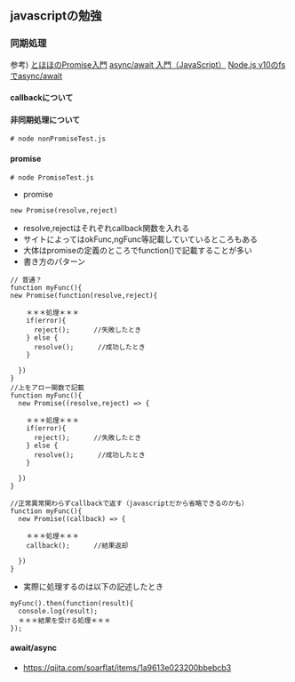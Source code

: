 ## javascriptの勉強
### 同期処理

参考)
[とほほのPromise入門](http://www.tohoho-web.com/ex/promise.html)
[async/await 入門（JavaScript）](https://qiita.com/soarflat/items/1a9613e023200bbebcb3)
[Node.js v10のfsでasync/await](https://qiita.com/sl2/items/fb500ff79b581ca88c26)

#### callbackについて

#### 非同期処理について
```
# node nonPromiseTest.js
```

#### promise
```
# node PromiseTest.js
```

* promise
```
new Promise(resolve,reject)
```

* resolve,rejectはそれぞれcallback関数を入れる
* サイトによってはokFunc,ngFunc等記載していているところもある
* 大体はpromiseの定義のところでfunction()で記載することが多い
* 書き方のパターン

```
// 普通？
function myFunc(){
new Promise(function(resolve,reject){
  
    ＊＊＊処理＊＊＊
    if(error){
      reject();      //失敗したとき
    } else {
      resolve();      //成功したとき
    }
  
  })
}
//上をアロー関数で記載
function myFunc(){
  new Promise((resolve,reject) => {
    
    ＊＊＊処理＊＊＊
    if(error){
      reject();      //失敗したとき
    } else {
      resolve();      //成功したとき
    }
      
  }) 
}
  
//正常異常関わらずcallbackで返す（javascriptだから省略できるのかも）
function myFunc(){
  new Promise((callback) => {
    
    ＊＊＊処理＊＊＊
    callback();      //結果返却
    
  })
}
```

* 実際に処理するのは以下の記述したとき
```
myFunc().then(function(result){
  console.log(result);
  ＊＊＊結果を受ける処理＊＊＊
});
```


#### await/async
* https://qiita.com/soarflat/items/1a9613e023200bbebcb3
